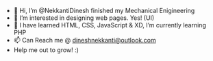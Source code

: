 - 👋 Hi, I’m @NekkantiDinesh finished my Mechanical Enigineering
- 👀 I’m interested in designing web pages. Yes! (UI)
- 🌱 I have learned HTML, CSS, JavaScript & XD, I’m currently learning PHP
- 📫 Can Reach me @ dineshnekkanti@outlook.com
- Help me out to grow! :)

<!---
NekkantiDinesh/NekkantiDinesh is a ✨ special ✨ repository because its `README.md` (this file) appears on your GitHub profile.
You can click the Preview link to take a look at your changes.
--->
